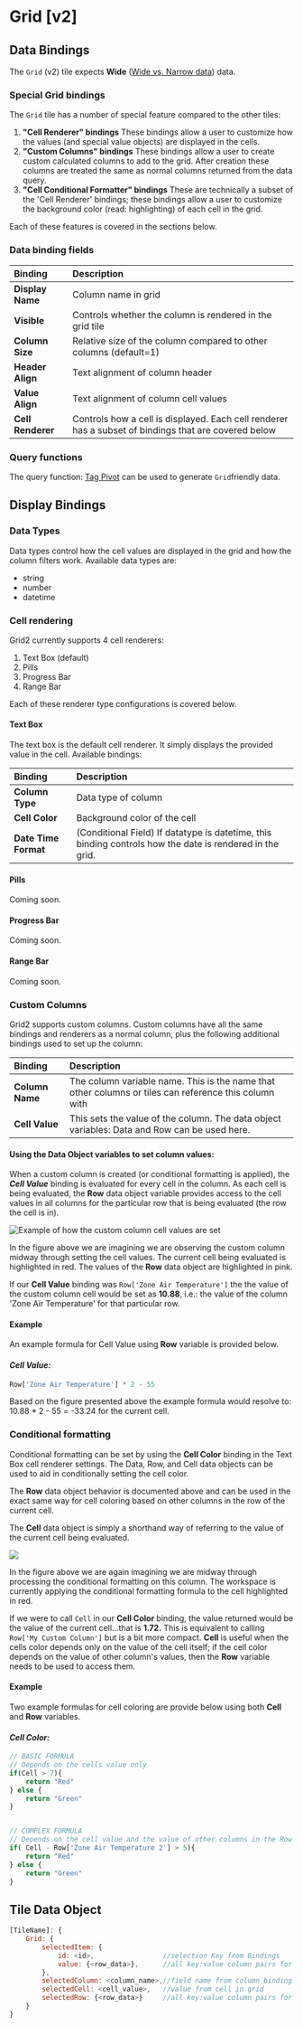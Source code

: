 # Grid \[v2\]

## Data Bindings

The `Grid` \(v2\) tile expects **Wide** \([Wide vs. Narrow data](../query-functions/overview/wide-vs.-narrow-data.md)\) data.

### Special Grid bindings

The `Grid` tile has a number of special feature compared to the other tiles: 

1. **"Cell Renderer" bindings** These bindings allow a user to customize how the values \(and special value objects\) are displayed in the cells.
2. **"Custom Columns" bindings** These bindings allow a user to create custom calculated columns to add to the grid. After creation these columns are treated the same as normal columns returned from the data query.
3. **"Cell Conditional Formatter" bindings** These are technically a subset of the 'Cell Renderer' bindings; these bindings allow a user to customize the background color \(read: highlighting\) of each cell in the grid.

Each of these features is covered in the sections below.

### Data binding fields

| Binding | Description |
| :--- | :--- |
| **Display Name** | Column name in grid |
| **Visible** | Controls whether the column is rendered in the grid tile |
| **Column Size** | Relative size of the column compared to other columns \(default=1\) |
| **Header Align** | Text alignment of column header |
| **Value Align** | Text alignment of column cell values |
| **Cell Renderer** | Controls how a cell is displayed. Each cell renderer has a subset of bindings that are covered below |

### Query functions

The query function: [Tag Pivot](../query-functions/tag-pivot.md) can be used to generate `Grid`friendly data.

## Display Bindings

### Data Types

Data types control how the cell values are displayed in the grid and how the column filters work. Available data types are:

* string
* number
* datetime

### Cell rendering

Grid2 currently supports 4 cell renderers:

1. Text Box \(default\)
2. Pills
3. Progress Bar
4. Range Bar

Each of these renderer type configurations is covered below.

#### Text Box

The text box is the default cell renderer. It simply displays the provided value in the cell. Available bindings:

| Binding | Description |
| :--- | :--- |
| **Column Type** | Data type of column |
| **Cell Color** | Background color of the cell |
| **Date Time Format** | \(Conditional Field\) If datatype is datetime, this binding controls how the date is rendered in the grid.  |

#### Pills

Coming soon.

#### Progress Bar

Coming soon.

#### Range Bar

Coming soon.

### Custom Columns

Grid2 supports custom columns. Custom columns have all the same bindings and renderers as a normal column, plus the following additional bindings used to set up the column:

| Binding | Description |
| :--- | :--- |
| **Column Name** | The column variable name. This is the name that other columns or tiles can reference this column with |
| **Cell Value** | This sets the value of the column. The data object variables: Data and Row can be used here. |

#### Using the Data Object variables to set column values:

When a custom column is created \(or conditional formatting is applied\), the _**Cell Value**_ binding is evaluated for every cell in the column. As each cell is being evaluated, the **Row** data object variable provides access to the cell values in all columns for the particular row that is being evaluated \(the row the cell is in\).

![Example of how the custom column cell values are set](../.gitbook/assets/custom_column.png)

In the figure above we are imagining we are observing the custom column midway through setting the cell values. The current cell being evaluated is highlighted in red. The values of the **Row** data object are highlighted in pink.

If our **Cell Value** binding was `Row['Zone Air Temperature']` the the value of the custom column cell would be set as **10.88**, i.e.: the value of the column 'Zone Air Temperature' for that particular row.

#### Example

An example formula for Cell Value using **Row** variable is provided below.

####  _Cell Value:_

```javascript
Row['Zone Air Temperature'] * 2 - 55 
```

Based on the figure presented above the example formula would resolve to:  10.88 \* 2 - 55 =  -33.24 for the current cell.

### Conditional formatting

Conditional formatting can be set by using the **Cell Color** binding in the Text Box cell renderer settings. The Data, Row, and Cell data objects can be used to aid in conditionally setting the cell color.

The **Row** data object behavior is documented above and can be used in the exact same way for cell coloring based on other columns in the row of the current cell.

The **Cell** data object is simply a shorthand way of referring to the value of the current cell being evaluated.

![](../.gitbook/assets/conditonal_formatting.png)

In the figure above we are again imagining we are midway through processing the conditional formatting on this column. The workspace is currently applying the conditional formatting formula to the cell highlighted in red.

If we were to call `Cell` in our **Cell Color** binding, the value returned would be the value of the current cell...that is **1.72.** This is equivalent to calling `Row['My Custom Column']` but is a bit more compact. **Cell** is useful when the cells color depends only on the value of the cell itself; if the cell color depends on the value of other column's values, then the **Row** variable needs to be used to access them.

#### Example

Two example formulas for cell coloring are provide below using both **Cell** and **Row** variables.

####  _Cell Color:_

```javascript
// BASIC FORMULA
// Depends on the cells value only
if(Cell > 7){
    return "Red"
} else {
    return "Green"
}


// COMPLEX FORMULA
// Depends on the cell value and the value of other columns in the Row
if( Cell - Row['Zone Air Temperature 2'] > 5){
    return "Red"
} else {
    return "Green"
}
```

## Tile Data Object

```javascript
[TileName]: {
    Grid: {
        selectedItem: {
            id: <id>,                 //selection Key from Bindings
            value: {<row_data>},      //all key:value column pairs for row
        },
        selectedColumn: <column_name>,//field name from column binding
        selectedCell: <cell_value>,   //value from cell in grid
        selectedRow: {<row_data>}     //all key:value column pairs for row
    }
}
```

